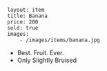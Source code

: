 ```
layout: item
title: Banana
price: 200
sold: true
images:
    - /images/items/banana.jpg
```

* Best. Fruit. Ever.
* Only Slightly Bruised

